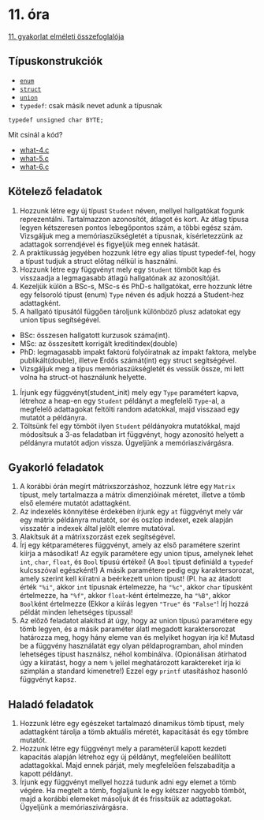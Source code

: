# 11. óra

[11. gyakorlat elméleti összefoglalója](../../elmelet/gyak11)

## Típuskonstrukciók

- [`enum`](0-enum.c)
- [`struct`](1-struct.c)
- [`union`](2-union.c)
- `typedef`: csak másik nevet adunk a típusnak
```
typedef unsigned char BYTE;
```

Mit csinál a kód?
- [what-4.c](what-4.c)
- [what-5.c](what-5.c)
- [what-6.c](what-6.c)

## Kötelező feladatok

1. Hozzunk létre egy új típust `Student` néven, mellyel hallgatókat fogunk reprezentálni. Tartalmazzon azonosítót, átlagot és kort. Az átlag típusa legyen kétszeresen pontos lebegőpontos szám, a többi egész szám. Vizsgáljuk meg a memóriaszükségletét a típusnak, kísérletezzünk az adattagok sorrendjével és figyeljük meg ennek hatását.
1. A praktikusság jegyében hozzunk létre egy alias típust typedef-fel, hogy a típust tudjuk a struct előtag nélkül is használni.
1. Hozzunk létre egy függvényt mely egy `Student` tömböt kap és visszaadja a legmagasabb átlagú hallgatónak az azonosítóját.
1. Kezeljük külön a BSc-s, MSc-s és PhD-s hallgatókat, erre hozzunk létre egy felsoroló típust (enum) `Type` néven és adjuk hozzá a Student-hez adattagként.
1. A hallgató típusától függően tároljunk különböző plusz adatokat egy union típus segítségével.
  - BSc: összesen hallgatott kurzusok száma(int).
  - MSc: az összesített korrigált kreditindex(double)
  - PhD: legmagasabb impakt faktorú folyóiratnak az impakt faktora, melybe publikált(double), illetve Erdős számát(int) egy struct segítségével.
  - Vizsgáljuk meg a típus memóriaszükségletét és vessük össze, mi lett volna ha struct-ot használunk helyette.
1. Írjunk egy függvényt(student_init) mely egy `Type` paramétert kapva, létrehoz a heap-en egy `Student` példányt a megfelelő `Type`-al, a megfelelő adattagokat feltölti random adatokkal, majd visszaad egy mutatót a példányra.
1. Töltsünk fel egy tömböt ilyen `Student` példányokra mutatókkal, majd módosítsuk a 3-as feladatban irt függvényt, hogy azonosító helyett a példányra mutatót adjon vissza. Ügyeljünk a memóriaszivárgásra.

## Gyakorló feladatok

1. A korábbi órán megírt mátrixszorzáshoz, hozzunk létre egy `Matrix` típust, mely tartalmazza a mátrix dimenzióinak méretet, illetve a tömb első elemére mutatót adattagként.
1. Az indexelés könnyítése érdekében írjunk egy `at` függvényt mely vár egy mátrix példányra mutatót, sor és oszlop indexet, ezek alapján visszatér a indexek által jelölt elemre mutatóval.
1. Alakítsuk át a mátrixszorzást ezek segítségével.
1. Írj egy kétparaméteres függvényt, amely az első paramétere szerint kiírja a másodikat! Az egyik paramétere egy union típus, amelynek lehet `int`, `char`, `float`, és `Bool` típusú értékei! (A `Bool` típust definiáld a `typedef` kulcsszóval egészként!) A másik paramétere pedig egy karaktersorozat, amely szerint kell kiíratni a beérkezett union típust! (Pl. ha az átadott érték `"%i"`, akkor `int` típusnak értelmezze, ha `"%c"`, akkor `char` típusként értelmezze, ha `"%f"`, akkor `float`-ként értelmezze, ha `"%B"`, akkor `Bool`ként értelmezze (Ekkor a kiírás legyen `"True"` és `"False"`! Írj hozzá példát minden lehetséges típussal!
1. Az előző feladatot alakítsd át úgy, hogy az union típusú paramétere egy tömb legyen, és a másik paraméter álatl megadott karaktersorozat határozza meg, hogy hány eleme van és melyiket hogyan írja ki! Mutasd be a függvény használatát egy olyan példaprogramban, ahol minden lehetséges típust használsz, néhol kombinálva. (Opionálisan átírhatod úgy a kiíratást, hogy a nem `%` jellel meghatározott karaktereket írja ki szimplán a standard kimenetre!) Ezzel egy `printf` utasításhoz hasonló függvényt kapsz.

## Haladó feladatok

1. Hozzunk létre egy egészeket tartalmazó dinamikus tömb típust, mely adattagként tárolja a tömb aktuális méretét, kapacitását és egy tömbre mutatót.
1. Hozzunk létre egy függvényt mely a paraméterül kapott kezdeti kapacitás alapján létrehoz egy új példányt, megfelelően beállított adattagokkal. Majd ennek párját, mely megfelelően felszabadítja a kapott példányt.
1. Írjunk egy függvényt mellyel hozzá tudunk adni egy elemet a tömb végére. Ha megtelt a tömb, foglaljunk le egy kétszer nagyobb tömböt, majd a korábbi elemeket másoljuk át és frissítsük az adattagokat. Ügyeljünk a memóriaszivárgásra.
